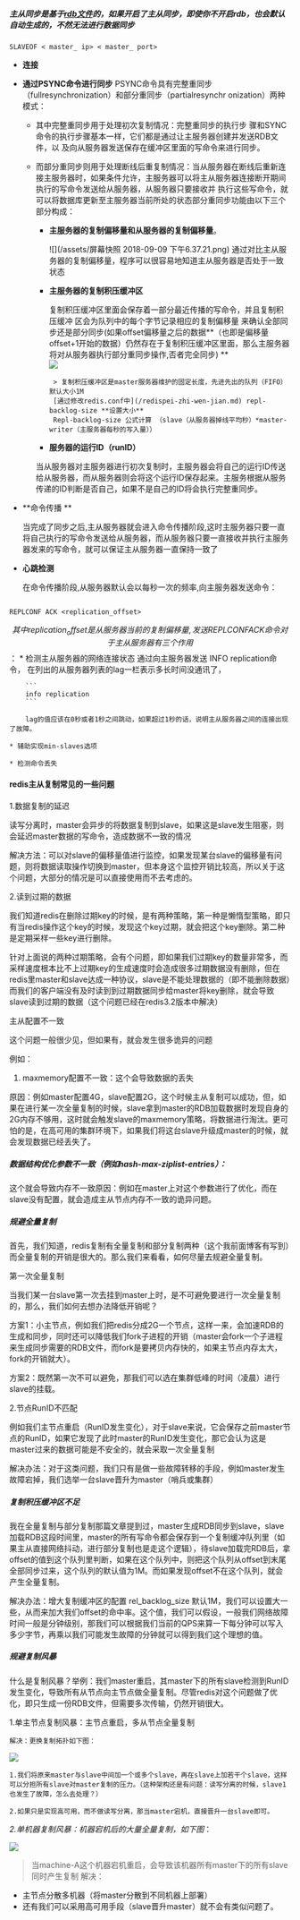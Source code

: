 ##### 主从同步是基于[rdb文件](/chi-jiu-hua.md)的，如果开启了主从同步，即使你不开启rdb，也会默认自动生成的，不然无法进行数据同步

```
SLAVEOF < master_ ip> < master_ port>
```


* **连接**

* **通过PSYNC命令进行同步**
PSYNC命令具有完整重同步（fullresynchronization）和部分重同步（partialresynchr    onization）两种模式：
    
    * 其中完整重同步用于处理初次复制情况：完整重同步的执行步    骤和SYNC命令的执行步骤基本一样，它们都是通过让主服务器创建并发送RDB文件，以    及向从服务器发送保存在缓冲区里面的写命令来进行同步。
    
    * 而部分重同步则用于处理断线后重复制情况：当从服务器在断线后重新连接主服务器时，如果条件允许，主服务器可以将主从服务器连接断开期间执行的写命令发送给从服务器，从服务器只要接收并    执行这些写命令，就可以将数据库更新至主服务器当前所处的状态部分重同步功能由以下三个部分构成：
    
        * **主服务器的复制偏移量和从服务器的复制偏移量**。
        
            ![](/assets/屏幕快照 2018-09-09 下午6.37.21.png)
            通过对比主从服务器的复制偏移量，程序可以很容易地知道主从服务器是否处于一致状态
        * **主服务器的复制积压缓冲区**
            
            复制积压缓冲区里面会保存着一部分最近传播的写命令，并且复制积压缓冲 区会为队列中的每个字节记录相应的复制偏移量 来确认全部同步还是部分同步(如果offset偏移量之后的数据**（也即是偏移量offset+1开始的数据）仍然存在于复制积压缓冲区里面，那么主服务器将对从服务器执行部分重同步操作,否者完全同步) **         
           ![](/assets/redis.png)
           
           
               > 复制积压缓冲区是master服务器维护的固定长度，先进先出的队列（FIFO）默认大小1M
               [通过修改redis.conf中](/redispei-zhi-wen-jian.md) repl-backlog-size **设置大小**
               Repl-backlog-size 公式计算 （slave（从服务器掉线平均秒）*master-writer（主服务器每秒的写入量））
               
        * **服务器的运行ID（runID）**
        
        当从服务器对主服务器进行初次复制时，主服务器会将自己的运行ID传送给从服务器，而从服务器则会将这个运行ID保存起来。主服务根据从服务传递的ID判断是否自己，如果不是自己的ID将会执行完整重同步。
        
         
    
* **命令传播  **

    当完成了同步之后,主从服务器就会进入命令传播阶段,这时主服务器只要一直将自己执行的写命令发送给从服务器，而从服务器只要一直接收并执行主服务器发来的写命令，就可以保证主从服务器一直保持一致了


* **心跳检测**

    在命令传播阶段,从服务器默认会以每秒一次的频率,向主服务器发送命令：
     
 ```
 
 REPLCONF ACK <replication_offset>
 
 ```
 
$$ 其中replication_offset是从服务器当前的复制偏移量,发送REPLCONF ACK命令对于主从服务器有三个作用 $$：
    * 检测主从服务器的网络连接状态 
        通过向主服务器发送 INFO replication命令， 在列出的从服务器列表的lag一栏表示多长时间没通讯了，
 
        ```
        info replication 
        ```
        
        lag的值应该在0秒或者1秒之间跳动，如果超过1秒的话，说明主从服务器之间的连接出现了故障。
 
    * 辅助实现min-slaves选项
    
    * 检测命令丢失
    
  
#### redis主从复制常见的一些问题


1.数据复制的延迟

读写分离时，master会异步的将数据复制到slave，如果这是slave发生阻塞，则会延迟master数据的写命令，造成数据不一致的情况

解决方法：可以对slave的偏移量值进行监控，如果发现某台slave的偏移量有问题，则将数据读取操作切换到master，但本身这个监控开销比较高，所以关于这个问题，大部分的情况是可以直接使用而不去考虑的。

2.读到过期的数据

我们知道redis在删除过期key的时候，是有两种策略，第一种是懒惰型策略，即只有当redis操作这个key的时候，发现这个key过期，就会把这个key删除。第二种是定期采样一些key进行删除。

针对上面说的两种过期策略，会有个问题，即如果我们过期key的数量非常多，而采样速度根本比不上过期key的生成速度时会造成很多过期数据没有删除，但在redis里master和slave达成一种协议，slave是不能处理数据的（即不能删除数据）而我们的客户端没有及时读到到过期数据同步给master将key删除，就会导致slave读到过期的数据（这个问题已经在redis3.2版本中解决）

主从配置不一致

这个问题一般很少见，但如果有，就会发生很多诡异的问题

例如：

1. maxmemory配置不一致：这个会导致数据的丢失

原因：例如master配置4G，slave配置2G，这个时候主从复制可以成功，但，如果在进行某一次全量复制的时候，slave拿到master的RDB加载数据时发现自身的2G内存不够用，这时就会触发slave的maxmemory策略，将数据进行淘汰。更可怕的是，在高可用的集群环境下，如果我们将这台slave升级成master的时候，就会发现数据已经丢失了。

##### 数据结构优化参数不一致（例如hash-max-ziplist-entries）：

这个就会导致内存不一致原因：例如在master上对这个参数进行了优化，而在slave没有配置，就会造成主从节点内存不一致的诡异问题。

##### 规避全量复制

首先，我们知道，redis复制有全量复制和部分复制两种（这个我前面博客有写到）而全量复制的开销是很大的。那么我们来看看，如何尽量去规避全量复制。

 第一次全量复制

当我们某一台slave第一次去挂到master上时，是不可避免要进行一次全量复制的，那么，我们如何去想办法降低开销呢？

方案1：小主节点，例如我们把redis分成2G一个节点，这样一来，会加速RDB的生成和同步，同时还可以降低我们fork子进程的开销（master会fork一个子进程来生成同步需要的RDB文件，而fork是要拷贝内存快的，如果主节点内存太大，fork的开销就大）。

方案2：既然第一次不可以避免，那我们可以选在集群低峰的时间（凌晨）进行slave的挂载。

2.节点RunID不匹配

例如我们主节点重启（RunID发生变化），对于slave来说，它会保存之前master节点的RunID，如果它发现了此时master的RunID发生变化，那它会认为这是master过来的数据可能是不安全的，就会采取一次全量复制

解决办法：对于这类问题，我们只有是做一些故障转移的手段，例如master发生故障宕掉，我们选举一台slave晋升为master（哨兵或集群）

##### 复制积压缓冲区不足

我在全量复制与部分复制那篇文章提到过，master生成RDB同步到slave，slave加载RDB这段时间里，master的所有写命令都会保存到一个复制缓冲队列里（如果主从直接网络抖动，进行部分复制也是走这个逻辑），待slave加载完RDB后，拿offset的值到这个队列里判断，如果在这个队列中，则把这个队列从offset到末尾全部同步过来，这个队列的默认值为1M。而如果发现offset不在这个队列，就会产生全量复制。

解决办法：增大复制缓冲区的配置 rel_backlog_size 默认1M，我们可以设置大一些，从而来加大我们offset的命中率。这个值，我们可以假设，一般我们网络故障时间一般是分钟级别，那我们可以根据我们当前的QPS来算一下每分钟可以写入多少字节，再乘以我们可能发生故障的分钟就可以得到我们这个理想的值。

##### 规避复制风暴

什么是复制风暴？举例：我们master重启，其master下的所有slave检测到RunID发生变化，导致所有从节点向主节点做全量复制。尽管redis对这个问题做了优化，即只生成一份RDB文件，但需要多次传输，仍然开销很大。

1.单主节点复制风暴：主节点重启，多从节点全量复制
    
    解决：更换复制拓扑如下图：
![](/assets/175610_poHK_3371837.png)
    
    
    
    1.我们将原来master与slave中间加一个或多个slave，再在slave上加若干个slave，这样可以分担所有slave对master复制的压力。（这种架构还是有问题：读写分离的时候，slave1也发生了故障，怎么去处理？）
    
    2.如果只是实现高可用，而不做读写分离，那当master宕机，直接晋升一台slave即可。
    
_2.单机器复制风暴：机器宕机后的大量全量复制，如下图_：    

 ![](/assets/180134_ChpF_3371837.png)
          
> 当machine-A这个机器宕机重启，会导致该机器所有master下的所有slave同时产生复制 
解决：
* 主节点分散多机器（将master分散到不同机器上部署）
* 还有我们可以采用高可用手段（slave晋升master）就不会有类似问题了。     







 




                            